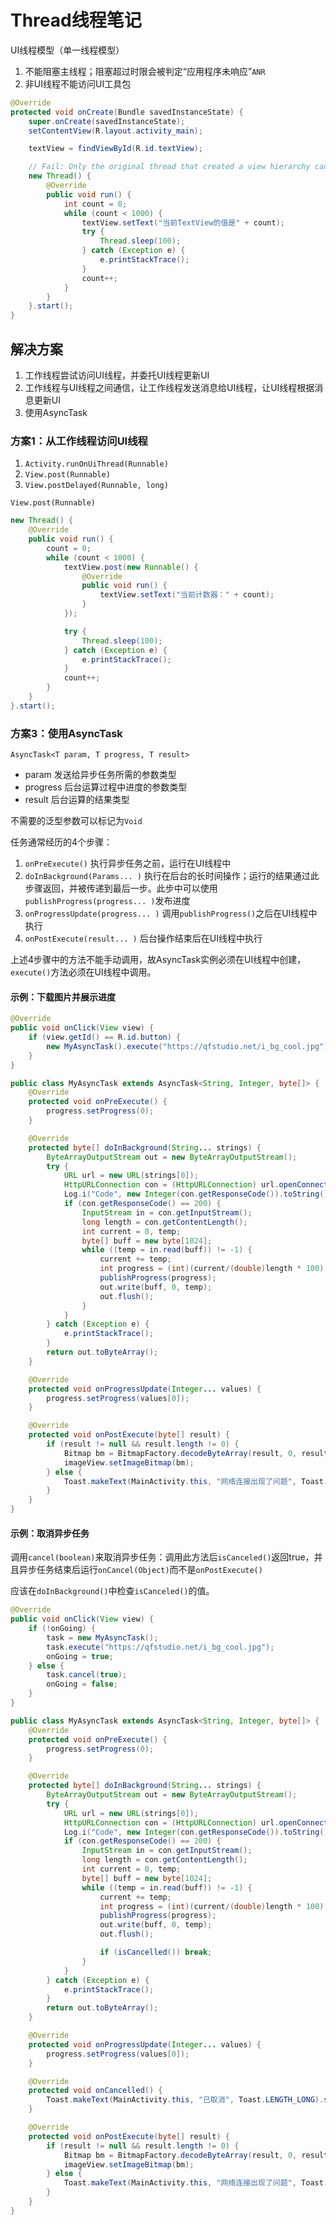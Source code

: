 # Thread线程笔记

UI线程模型（单一线程模型）

1. 不能阻塞主线程；阻塞超过时限会被判定“应用程序未响应”`ANR`
2. 非UI线程不能访问UI工具包

```java
@Override
protected void onCreate(Bundle savedInstanceState) {
    super.onCreate(savedInstanceState);
    setContentView(R.layout.activity_main);

    textView = findViewById(R.id.textView);

    // Fail: Only the original thread that created a view hierarchy can touch its views.
    new Thread() {
        @Override
        public void run() {
            int count = 0;
            while (count < 1000) {
                textView.setText("当前TextView的值是" + count);
                try {
                    Thread.sleep(100);
                } catch (Exception e) {
                    e.printStackTrace();
                }
                count++;
            }
        }
    }.start();
}
```

## 解决方案

1. 工作线程尝试访问UI线程，并委托UI线程更新UI
2. 工作线程与UI线程之间通信，让工作线程发送消息给UI线程，让UI线程根据消息更新UI
3. 使用AsyncTask

### 方案1：从工作线程访问UI线程

1. `Activity.runOnUiThread(Runnable)`
2. `View.post(Runnable)`
3. `View.postDelayed(Runnable, long)`

`View.post(Runnable)`

```java
new Thread() {
    @Override
    public void run() {
        count = 0;
        while (count < 1000) {
            textView.post(new Runnable() {
                @Override
                public void run() {
                    textView.setText("当前计数器：" + count);
                }
            });

            try {
                Thread.sleep(100);
            } catch (Exception e) {
                e.printStackTrace();
            }
            count++;
        }
    }
}.start();
```

### 方案3：使用AsyncTask

`AsyncTask<T param, T progress, T result>`

- param 发送给异步任务所需的参数类型
- progress 后台运算过程中进度的参数类型
- result 后台运算的结果类型

不需要的泛型参数可以标记为`Void`

任务通常经历的4个步骤：

1. `onPreExecute()` 执行异步任务之前，运行在UI线程中
2. `doInBackground(Params... )` 执行在后台的长时间操作；运行的结果通过此步骤返回，并被传递到最后一步。此步中可以使用`publishProgress(progress... )`发布进度
3. `onProgressUpdate(progress... )` 调用`publishProgress()`之后在UI线程中执行
4. `onPostExecute(result... )` 后台操作结束后在UI线程中执行

上述4步骤中的方法不能手动调用，故AsyncTask实例必须在UI线程中创建，`execute()`方法必须在UI线程中调用。

#### 示例：下载图片并展示进度

```java
@Override
public void onClick(View view) {
    if (view.getId() == R.id.button) {
        new MyAsyncTask().execute("https://qfstudio.net/i_bg_cool.jpg");
    }
}

public class MyAsyncTask extends AsyncTask<String, Integer, byte[]> {
    @Override
    protected void onPreExecute() {
        progress.setProgress(0);
    }

    @Override
    protected byte[] doInBackground(String... strings) {
        ByteArrayOutputStream out = new ByteArrayOutputStream();
        try {
            URL url = new URL(strings[0]);
            HttpURLConnection con = (HttpURLConnection) url.openConnection();
            Log.i("Code", new Integer(con.getResponseCode()).toString());
            if (con.getResponseCode() == 200) {
                InputStream in = con.getInputStream();
                long length = con.getContentLength();
                int current = 0, temp;
                byte[] buff = new byte[1024];
                while ((temp = in.read(buff)) != -1) {
                    current += temp;
                    int progress = (int)(current/(double)length * 100);
                    publishProgress(progress);
                    out.write(buff, 0, temp);
                    out.flush();
                }
            }
        } catch (Exception e) {
            e.printStackTrace();
        }
        return out.toByteArray();
    }

    @Override
    protected void onProgressUpdate(Integer... values) {
        progress.setProgress(values[0]);
    }

    @Override
    protected void onPostExecute(byte[] result) {
        if (result != null && result.length != 0) {
            Bitmap bm = BitmapFactory.decodeByteArray(result, 0, result.length);
            imageView.setImageBitmap(bm);
        } else {
            Toast.makeText(MainActivity.this, "网络连接出现了问题", Toast.LENGTH_LONG).show();
        }
    }
}
```

#### 示例：取消异步任务

调用`cancel(boolean)`来取消异步任务：调用此方法后`isCanceled()`返回true，并且异步任务结束后运行`onCancel(Object)`而不是`onPostExecute()`

应该在`doInBackground()`中检查`isCanceled()`的值。

```java
@Override
public void onClick(View view) {
    if (!onGoing) {
        task = new MyAsyncTask();
        task.execute("https://qfstudio.net/i_bg_cool.jpg");
        onGoing = true;
    } else {
        task.cancel(true);
        onGoing = false;
    }
}

public class MyAsyncTask extends AsyncTask<String, Integer, byte[]> {
    @Override
    protected void onPreExecute() {
        progress.setProgress(0);
    }

    @Override
    protected byte[] doInBackground(String... strings) {
        ByteArrayOutputStream out = new ByteArrayOutputStream();
        try {
            URL url = new URL(strings[0]);
            HttpURLConnection con = (HttpURLConnection) url.openConnection();
            Log.i("Code", new Integer(con.getResponseCode()).toString());
            if (con.getResponseCode() == 200) {
                InputStream in = con.getInputStream();
                long length = con.getContentLength();
                int current = 0, temp;
                byte[] buff = new byte[1024];
                while ((temp = in.read(buff)) != -1) {
                    current += temp;
                    int progress = (int)(current/(double)length * 100);
                    publishProgress(progress);
                    out.write(buff, 0, temp);
                    out.flush();

                    if (isCancelled()) break;
                }
            }
        } catch (Exception e) {
            e.printStackTrace();
        }
        return out.toByteArray();
    }

    @Override
    protected void onProgressUpdate(Integer... values) {
        progress.setProgress(values[0]);
    }

    @Override
    protected void onCancelled() {
        Toast.makeText(MainActivity.this, "已取消", Toast.LENGTH_LONG).show();
    }

    @Override
    protected void onPostExecute(byte[] result) {
        if (result != null && result.length != 0) {
            Bitmap bm = BitmapFactory.decodeByteArray(result, 0, result.length);
            imageView.setImageBitmap(bm);
        } else {
            Toast.makeText(MainActivity.this, "网络连接出现了问题", Toast.LENGTH_LONG).show();
        }
    }
}
```
